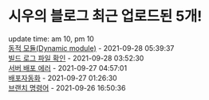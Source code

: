 # 시우의 블로그 최근 업로드된 5개!<br>

update time: am 10, pm 10<br>[동적 모듈(Dynamic module)](https://velog.io/@dev_shu/Export-Default) - 2021-09-28 05:39:37<br>
[빌드 로그 파일 확인](https://velog.io/@dev_shu/%EB%B9%8C%EB%93%9C-%EB%A1%9C%EA%B7%B8-%ED%8C%8C%EC%9D%BC-%ED%99%95%EC%9D%B8) - 2021-09-28 03:52:30<br>
[서버 배포 에러](https://velog.io/@dev_shu/%EC%84%9C%EB%B2%84-%EB%B0%B0%ED%8F%AC-%EC%97%90%EB%9F%AC) - 2021-09-27 04:57:01<br>
[배포자동화](https://velog.io/@dev_shu/%EB%B0%B0%ED%8F%AC%EC%9E%90%EB%8F%99%ED%99%94) - 2021-09-27 01:26:30<br>
[브랜치 명령어](https://velog.io/@dev_shu/%EB%B8%8C%EB%9E%9C%EC%B9%98-%EB%AA%85%EB%A0%B9%EC%96%B4) - 2021-09-26 16:50:36<br>
